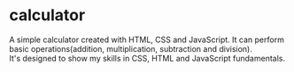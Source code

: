 # calculator
A simple calculator created with HTML, CSS and JavaScript. It can perform basic operations(addition, multiplication, subtraction and division). <br />
It's designed to show my skills in CSS, HTML and JavaScript fundamentals.